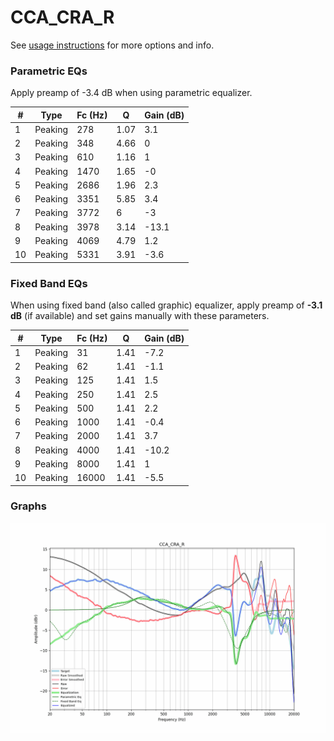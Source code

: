# CCA_CRA_R
See [usage instructions](https://github.com/jaakkopasanen/AutoEq#usage) for more options and info.

### Parametric EQs
Apply preamp of -3.4 dB when using parametric equalizer.

|   # | Type    |   Fc (Hz) |    Q |   Gain (dB) |
|-----|---------|-----------|------|-------------|
|   1 | Peaking |       278 | 1.07 |         3.1 |
|   2 | Peaking |       348 | 4.66 |         0   |
|   3 | Peaking |       610 | 1.16 |         1   |
|   4 | Peaking |      1470 | 1.65 |        -0   |
|   5 | Peaking |      2686 | 1.96 |         2.3 |
|   6 | Peaking |      3351 | 5.85 |         3.4 |
|   7 | Peaking |      3772 | 6    |        -3   |
|   8 | Peaking |      3978 | 3.14 |       -13.1 |
|   9 | Peaking |      4069 | 4.79 |         1.2 |
|  10 | Peaking |      5331 | 3.91 |        -3.6 |

### Fixed Band EQs
When using fixed band (also called graphic) equalizer, apply preamp of **-3.1 dB** (if available) and set gains manually with these parameters.

|   # | Type    |   Fc (Hz) |    Q |   Gain (dB) |
|-----|---------|-----------|------|-------------|
|   1 | Peaking |        31 | 1.41 |        -7.2 |
|   2 | Peaking |        62 | 1.41 |        -1.1 |
|   3 | Peaking |       125 | 1.41 |         1.5 |
|   4 | Peaking |       250 | 1.41 |         2.5 |
|   5 | Peaking |       500 | 1.41 |         2.2 |
|   6 | Peaking |      1000 | 1.41 |        -0.4 |
|   7 | Peaking |      2000 | 1.41 |         3.7 |
|   8 | Peaking |      4000 | 1.41 |       -10.2 |
|   9 | Peaking |      8000 | 1.41 |         1   |
|  10 | Peaking |     16000 | 1.41 |        -5.5 |

### Graphs
![](./CCA_CRA_R.png)
